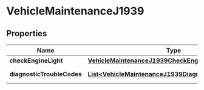 
# VehicleMaintenanceJ1939

## Properties
Name | Type | Description | Notes
------------ | ------------- | ------------- | -------------
**checkEngineLight** | [**VehicleMaintenanceJ1939CheckEngineLight**](VehicleMaintenanceJ1939CheckEngineLight.md) |  |  [optional]
**diagnosticTroubleCodes** | [**List&lt;VehicleMaintenanceJ1939DiagnosticTroubleCodes&gt;**](VehicleMaintenanceJ1939DiagnosticTroubleCodes.md) | J1939 DTCs. |  [optional]




